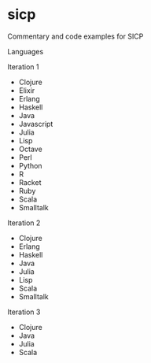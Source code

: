 # sicp
Commentary and code examples for SICP

Languages

Iteration 1
* Clojure
* Elixir
* Erlang
* Haskell
* Java
* Javascript
* Julia
* Lisp
* Octave
* Perl
* Python
* R
* Racket
* Ruby
* Scala
* Smalltalk

Iteration 2
* Clojure
* Erlang
* Haskell
* Java
* Julia
* Lisp
* Scala
* Smalltalk


Iteration 3
* Clojure
* Java
* Julia
* Scala
